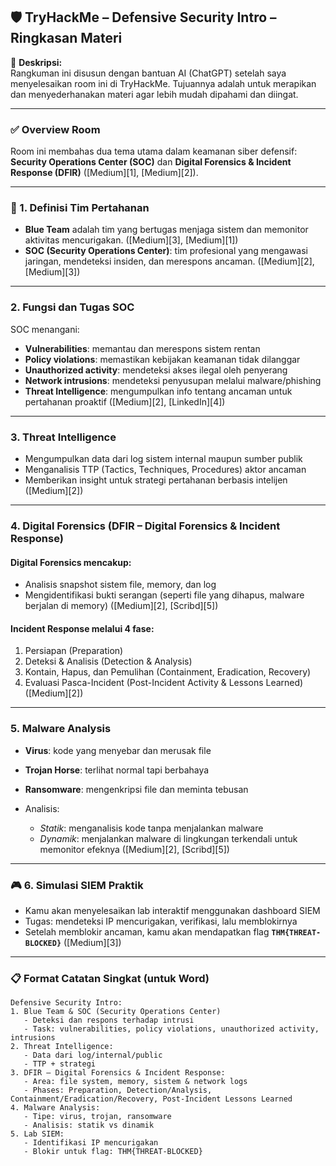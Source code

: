 ## 🛡️ TryHackMe – Defensive Security Intro – Ringkasan Materi

📝 **Deskripsi:**  
Rangkuman ini disusun dengan bantuan AI (ChatGPT) setelah saya menyelesaikan room ini di TryHackMe. Tujuannya adalah untuk merapikan dan menyederhanakan materi agar lebih mudah dipahami dan diingat.

---

### ✅ Overview Room

Room ini membahas dua tema utama dalam keamanan siber defensif: **Security Operations Center (SOC)** dan **Digital Forensics & Incident Response (DFIR)** ([Medium][1], [Medium][2]).

---

### 🧭 1. Definisi Tim Pertahanan

* **Blue Team** adalah tim yang bertugas menjaga sistem dan memonitor aktivitas mencurigakan. ([Medium][3], [Medium][1])
* **SOC (Security Operations Center)**: tim profesional yang mengawasi jaringan, mendeteksi insiden, dan merespons ancaman. ([Medium][2], [Medium][3])

---

### 2. Fungsi dan Tugas SOC

SOC menangani:

* **Vulnerabilities**: memantau dan merespons sistem rentan
* **Policy violations**: memastikan kebijakan keamanan tidak dilanggar
* **Unauthorized activity**: mendeteksi akses ilegal oleh penyerang
* **Network intrusions**: mendeteksi penyusupan melalui malware/phishing
* **Threat Intelligence**: mengumpulkan info tentang ancaman untuk pertahanan proaktif ([Medium][2], [LinkedIn][4])

---

### 3. Threat Intelligence

* Mengumpulkan data dari log sistem internal maupun sumber publik
* Menganalisis TTP (Tactics, Techniques, Procedures) aktor ancaman
* Memberikan insight untuk strategi pertahanan berbasis intelijen ([Medium][2])

---

### 4. Digital Forensics (DFIR – Digital Forensics & Incident Response)

#### **Digital Forensics** mencakup:

* Analisis snapshot sistem file, memory, dan log
* Mengidentifikasi bukti serangan (seperti file yang dihapus, malware berjalan di memory) ([Medium][2], [Scribd][5])

#### **Incident Response** melalui 4 fase:

1. Persiapan (Preparation)
2. Deteksi & Analisis (Detection & Analysis)
3. Kontain, Hapus, dan Pemulihan (Containment, Eradication, Recovery)
4. Evaluasi Pasca-Incident (Post-Incident Activity & Lessons Learned) ([Medium][2])

---

### 5. Malware Analysis

* **Virus**: kode yang menyebar dan merusak file
* **Trojan Horse**: terlihat normal tapi berbahaya
* **Ransomware**: mengenkripsi file dan meminta tebusan
* Analisis:

  * *Statik*: menganalisis kode tanpa menjalankan malware
  * *Dynamik*: menjalankan malware di lingkungan terkendali untuk memonitor efeknya ([Medium][2], [Scribd][5])

---

### 🎮 6. Simulasi SIEM Praktik

* Kamu akan menyelesaikan lab interaktif menggunakan dashboard SIEM
* Tugas: mendeteksi IP mencurigakan, verifikasi, lalu memblokirnya
* Setelah memblokir ancaman, kamu akan mendapatkan flag **`THM{THREAT-BLOCKED}`** ([Medium][3])

---

### 📋 Format Catatan Singkat (untuk Word)

```
Defensive Security Intro:
1. Blue Team & SOC (Security Operations Center)
   - Deteksi dan respons terhadap intrusi
   - Task: vulnerabilities, policy violations, unauthorized activity, intrusions
2. Threat Intelligence:
   - Data dari log/internal/public
   - TTP + strategi
3. DFIR – Digital Forensics & Incident Response:
   - Area: file system, memory, sistem & network logs
   - Phases: Preparation, Detection/Analysis, Containment/Eradication/Recovery, Post‑Incident Lessons Learned
4. Malware Analysis:
   - Tipe: virus, trojan, ransomware
   - Analisis: statik vs dinamik
5. Lab SIEM:
   - Identifikasi IP mencurigakan
   - Blokir untuk flag: THM{THREAT-BLOCKED}
```
